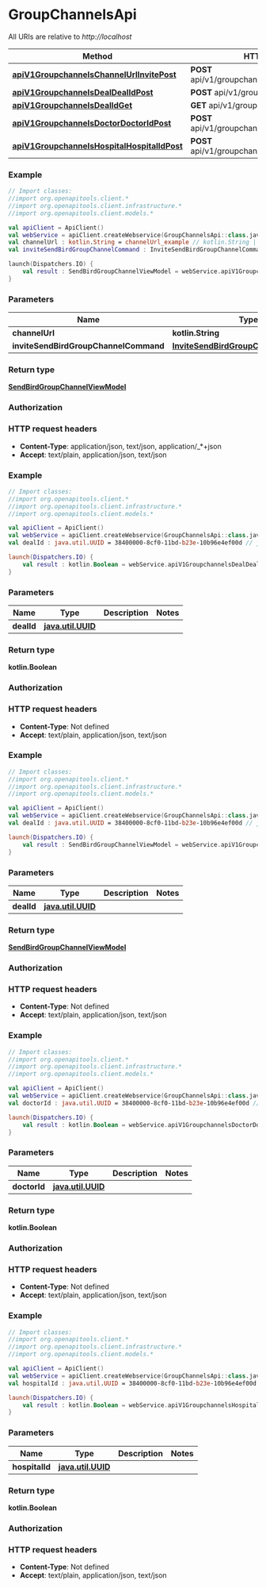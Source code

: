 # GroupChannelsApi

All URIs are relative to *http://localhost*

Method | HTTP request | Description
------------- | ------------- | -------------
[**apiV1GroupchannelsChannelUrlInvitePost**](GroupChannelsApi.md#apiV1GroupchannelsChannelUrlInvitePost) | **POST** api/v1/groupchannels/{channelUrl}/invite | 
[**apiV1GroupchannelsDealDealIdPost**](GroupChannelsApi.md#apiV1GroupchannelsDealDealIdPost) | **POST** api/v1/groupchannels/deal/{dealId} | 
[**apiV1GroupchannelsDealIdGet**](GroupChannelsApi.md#apiV1GroupchannelsDealIdGet) | **GET** api/v1/groupchannels/{dealId} | 
[**apiV1GroupchannelsDoctorDoctorIdPost**](GroupChannelsApi.md#apiV1GroupchannelsDoctorDoctorIdPost) | **POST** api/v1/groupchannels/doctor/{doctorId} | 
[**apiV1GroupchannelsHospitalHospitalIdPost**](GroupChannelsApi.md#apiV1GroupchannelsHospitalHospitalIdPost) | **POST** api/v1/groupchannels/hospital/{hospitalId} | 





### Example
```kotlin
// Import classes:
//import org.openapitools.client.*
//import org.openapitools.client.infrastructure.*
//import org.openapitools.client.models.*

val apiClient = ApiClient()
val webService = apiClient.createWebservice(GroupChannelsApi::class.java)
val channelUrl : kotlin.String = channelUrl_example // kotlin.String | 
val inviteSendBirdGroupChannelCommand : InviteSendBirdGroupChannelCommand =  // InviteSendBirdGroupChannelCommand | 

launch(Dispatchers.IO) {
    val result : SendBirdGroupChannelViewModel = webService.apiV1GroupchannelsChannelUrlInvitePost(channelUrl, inviteSendBirdGroupChannelCommand)
}
```

### Parameters

Name | Type | Description  | Notes
------------- | ------------- | ------------- | -------------
 **channelUrl** | **kotlin.String**|  |
 **inviteSendBirdGroupChannelCommand** | [**InviteSendBirdGroupChannelCommand**](InviteSendBirdGroupChannelCommand.md)|  | [optional]

### Return type

[**SendBirdGroupChannelViewModel**](SendBirdGroupChannelViewModel.md)

### Authorization



### HTTP request headers

 - **Content-Type**: application/json, text/json, application/_*+json
 - **Accept**: text/plain, application/json, text/json




### Example
```kotlin
// Import classes:
//import org.openapitools.client.*
//import org.openapitools.client.infrastructure.*
//import org.openapitools.client.models.*

val apiClient = ApiClient()
val webService = apiClient.createWebservice(GroupChannelsApi::class.java)
val dealId : java.util.UUID = 38400000-8cf0-11bd-b23e-10b96e4ef00d // java.util.UUID | 

launch(Dispatchers.IO) {
    val result : kotlin.Boolean = webService.apiV1GroupchannelsDealDealIdPost(dealId)
}
```

### Parameters

Name | Type | Description  | Notes
------------- | ------------- | ------------- | -------------
 **dealId** | [**java.util.UUID**](.md)|  |

### Return type

**kotlin.Boolean**

### Authorization



### HTTP request headers

 - **Content-Type**: Not defined
 - **Accept**: text/plain, application/json, text/json




### Example
```kotlin
// Import classes:
//import org.openapitools.client.*
//import org.openapitools.client.infrastructure.*
//import org.openapitools.client.models.*

val apiClient = ApiClient()
val webService = apiClient.createWebservice(GroupChannelsApi::class.java)
val dealId : java.util.UUID = 38400000-8cf0-11bd-b23e-10b96e4ef00d // java.util.UUID | 

launch(Dispatchers.IO) {
    val result : SendBirdGroupChannelViewModel = webService.apiV1GroupchannelsDealIdGet(dealId)
}
```

### Parameters

Name | Type | Description  | Notes
------------- | ------------- | ------------- | -------------
 **dealId** | [**java.util.UUID**](.md)|  |

### Return type

[**SendBirdGroupChannelViewModel**](SendBirdGroupChannelViewModel.md)

### Authorization



### HTTP request headers

 - **Content-Type**: Not defined
 - **Accept**: text/plain, application/json, text/json




### Example
```kotlin
// Import classes:
//import org.openapitools.client.*
//import org.openapitools.client.infrastructure.*
//import org.openapitools.client.models.*

val apiClient = ApiClient()
val webService = apiClient.createWebservice(GroupChannelsApi::class.java)
val doctorId : java.util.UUID = 38400000-8cf0-11bd-b23e-10b96e4ef00d // java.util.UUID | 

launch(Dispatchers.IO) {
    val result : kotlin.Boolean = webService.apiV1GroupchannelsDoctorDoctorIdPost(doctorId)
}
```

### Parameters

Name | Type | Description  | Notes
------------- | ------------- | ------------- | -------------
 **doctorId** | [**java.util.UUID**](.md)|  |

### Return type

**kotlin.Boolean**

### Authorization



### HTTP request headers

 - **Content-Type**: Not defined
 - **Accept**: text/plain, application/json, text/json




### Example
```kotlin
// Import classes:
//import org.openapitools.client.*
//import org.openapitools.client.infrastructure.*
//import org.openapitools.client.models.*

val apiClient = ApiClient()
val webService = apiClient.createWebservice(GroupChannelsApi::class.java)
val hospitalId : java.util.UUID = 38400000-8cf0-11bd-b23e-10b96e4ef00d // java.util.UUID | 

launch(Dispatchers.IO) {
    val result : kotlin.Boolean = webService.apiV1GroupchannelsHospitalHospitalIdPost(hospitalId)
}
```

### Parameters

Name | Type | Description  | Notes
------------- | ------------- | ------------- | -------------
 **hospitalId** | [**java.util.UUID**](.md)|  |

### Return type

**kotlin.Boolean**

### Authorization



### HTTP request headers

 - **Content-Type**: Not defined
 - **Accept**: text/plain, application/json, text/json

